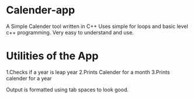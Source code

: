# Calender-app

A Simple Calender tool written in C++
Uses simple for loops and basic level c++ programming.
Very easy to understand and use.

# Utilities of the App

  1.Checks if a year is leap year
  2.Prints Calender for a month
  3.Prints calender for a year
  
Output is formatted using tab spaces to look good.
